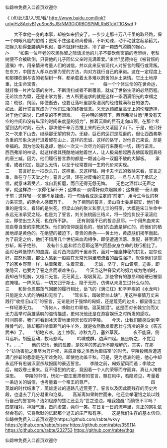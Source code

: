 
仙踪林免费入口首页欢迎你




《 /点/此/进/入/观/看/ http://www.baidu.com/link?url=jHz8AcivB1yuSpc8sJSrNM3GjOR6OSPiMLRbBTcVT1O&wd 》




　　大不幸他一身的本事，却被如来招安了，一步步走那十万八千里的取经路，保一个肉眼凡胎的俗僧；更架不住这老和尚昏庸，不听劝谏，动不动就念起紧箍咒，把猴头勒得亚腰葫芦也似，要不就肆行赶逐，冷了那一颗热气腾腾的猴心。
/>　　“如果一位年老的农民弥留之际请求他的儿子不要砍倒窗前的老梨树，老梨树便不会被砍倒，只要他的儿子回忆父亲时充满着爱。”米兰?昆德拉在《被背叛的遗嘱》中，用亲情来考量人们的诚信，并以此来反省现代人对誓言的履行或背叛。　　在东方，中国古人却以击掌为誓的方法，向对方践行自己的承诺。这在一定程度上和那棵砍倒与否的老梨树一样，都承载着太多难以割舍的乡土亲情。它比土地厚重，比生命宝贵。　　　　　　　　　　　　一　　每一个个体生命的在世命运，就好像一片片坠落的树叶。不断清扫或者不断覆盖，就成了世俗生活的必然历程。无论饮血为盟，还是击掌为誓，古人所要追求的就是这样一条洒满阳光的幸福之路：斑驳、绚丽，即便逝去，也要让落叶里那条湿润的经络载满秋日的张力。　　如此，履行誓言就成为了他们生活的终极信念。义无返顾或至高无上的伦理选择，对于他们来说，已经变的不再艰难。　　在神明的惩罚下，西西弗斯甘愿“用没有天空的空间和没有纵深的时间来度量的努力”，推着沉重的巨石走向山顶。在那个希望到达的时刻，石头，那块他千辛万苦推上来的石头又滚回了山下。于是，他只好又一次走下山去，继续那无望的努力。无疑，巨石的惩罚是荒诞的，但让西西弗斯负重的形象永远行进着留在山上，这样的忠诚，这样的恪守，对他自己来说，却是幸福的。因为他没有退却，他以一次又一次尽力的前行来蔑视一切，践行诺言。　　西西弗斯的神话，就这样极其残酷地诫勉着世人，让人极易想起西去佛国取回真经的唐三臧。因为，他们履行誓言靠的都是一颗诚心和一双磨不破的大脚板。　　承诺，或者约定，是那么无情，以至于经常要用一生的代价来实现。　　　　　　　　　　　　　二　　誓言好比一把砍头刀，这样重，又这样轻。用卡夫卡式的救赎来看，誓言之重，重在守与天堂之约；誓言之轻，轻在对反悔的无意识。一旦与人有了承诺之信，就意味着受苦，或自我折磨，而且还得无怨无悔。　　无色之酒伴以无声之掌，就这样浓---浓得化解不开；这样淡---淡得好似炊烟飘渺；这样重---泰山崩于前；这样轻---仿佛不足挂齿。将一句话看成是注定的“前定”，用今生今世的努力来实现，的确令人感慨万千。　　为了相同的誓言，梁山将士委屈招安，他们看重的是情义，看轻的是生死。但梁山泊的聚义和寥儿洼的归宿，大概是宋江生命中永远无法承受之轻。也是为了誓言，刘关张桃园三结义，将一腔抱负投于滚滚红尘。即使出生入死，也在所不辞。　　还有刚强不已的哲合忍耶。一个用热血来实现自尊自爱的宗教民族。他们的信仰是蓝色的，他们的血液是鲜红的，而他们的栖居地却是黄色的。在绝望的被迫下，尊贵的黄色——黄土地，黄皮肤们揭竿而起。为了前定之约，他们不惜用几个世纪来血肉相争，即便遭遇流落、发配，甚至满门抄斩，断子绝孙。　　没有什么能和哲合忍耶这荡气回肠安身立命的践行相比了。面对石峰堡惨烈的血腥，面对西海固的千里赤贫，面对一座座神秘的拱北，震惊也好，震怒也罢，都让人感到一股股在无常光阴里暗流着的血性强捍，就像他们见惯了的家乡野草一样，枯着荣着，生着灭着。　　忠诚，坚守，穷山僻壤，迫害，即使隐灭，也要为了誓之言而艰难生存。　　今天当这种脊梁式的努力成为绝响时，我却击节扼腕，又哑口无言。茫茫黄土，垠垠黄泥，那些曾有的激昂和刚硬已被彻底掩埋。一阵风后，一切又归于斯土，隐于无形，仿佛从未发生过什么似的。　　　　　　　　　　　　　三　　和哲合忍耶荡气回肠的履行相比，岳飞的《满江红》和辛弃疾的《水龙吟》只能是文人式的呐喊和无奈了。　　“驾长车，踏破贺兰山缺”，用这种豪情万丈来践行“收拾旧山河”的誓言，无论是对于强悍的匈奴，还是荒芜的边关，都显得尘土一样轻渺无力。　　“倩何人，唤取红巾翠袖，温英雄泪”。这是面对长戟宝剑而又无力高举时英雄落魄的温情描述，更何况他还是在游宴娱乐之时所发的感叹。　　时间前移，我们将看到冰天雪地里仰天长叹的李陵。　　今天，让我们能感受到李陵骨气的，除却那群哈着寒气的牛羊外，就是依然散发着悲壮与清冷的美文《答苏武书》了。　　“胡地玄冰，边土惨裂。凉秋九月，塞外草衰。　　　夜不能寐，侧耳远听。胡笳互动，牧马悲鸣。　　　吟啸成群，边声四起。晨坐听之，不觉泪下。……”　　他的悲怆，他的孤苦，是牧羊的苏武所不能理解的。其实，在那个“妨功害能之臣尽为万户侯，亲戚贪佞之类悉为廊庙宰”的时代，李陵投叛后遭遇满门抄斩的悲剧是在所难免的，即使他功盖千秋。可是，更为悲哀的是，他心中却永远怀有忠诚汉室杀敌报国的豪迈誓言。　　李陵之前，匈奴望风而逃；李陵之后，匈奴卷土重来。互不侵犯的约定，竟因着一个人的荣辱而守而弃，真让人掩卷深思。　　李陵的书信，恍如一腔庄重肃穆的誓言，飘在风中，若隐若见，考量着一条边关的诚信，也考量着一个帝王的尊严。　　　　　　　　　　　　　　四　　英雄的时代结束了，英雄走过的道路几近荒芜了。誓言以及因此而残存的历史片段，也退去了几分凝重和沧桑。　　高渐离如果跨世而来，他还会举灌铅之筑以践行自己的誓言吗？洁如屈原的楚江还会为“世之浊浊，唯我独醒”而愤愤不平吗？　　四掌相对，神凝气重，击向虚空，莞尔一笑。在日复一日的流年里，真正的祭礼依然会有的，它将默默的忆起那个逝去的庄严和有序。　　这是我们生存的基本信仰。　　
仙踪林免费入口首页欢迎你https://github.com/rabte/wkvy
https://github.com/rabte/xisew
https://github.com/rabte/359114
https://github.com/rabte/232753
https://github.com/rabte/thgs





仙踪林免费入口首页欢迎你
